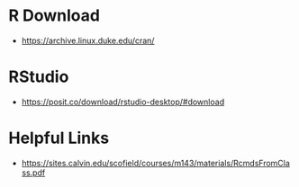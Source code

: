 # R Download
- https://archive.linux.duke.edu/cran/
 
# RStudio
- https://posit.co/download/rstudio-desktop/#download

# Helpful Links
- https://sites.calvin.edu/scofield/courses/m143/materials/RcmdsFromClass.pdf
